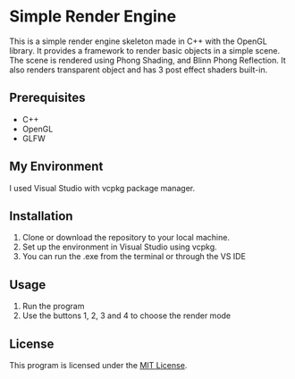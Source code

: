 # Simple Render Engine

This is a simple render engine skeleton made in C++ with the OpenGL library. It provides a framework to render basic objects in a simple scene. The scene is rendered using Phong Shading, and Blinn Phong Reflection. It also renders transparent object and has 3 post effect shaders built-in.

## Prerequisites
- C++
- OpenGL
- GLFW

## My Environment
I used Visual Studio with vcpkg package manager. 

## Installation
1. Clone or download the repository to your local machine.
2. Set up the environment in Visual Studio using vcpkg.
3. You can run the .exe from the terminal or through the VS IDE

## Usage
1. Run the program
2. Use the buttons 1, 2, 3 and 4 to choose the render mode

## License
This program is licensed under the [MIT License](https://opensource.org/licenses/MIT).
